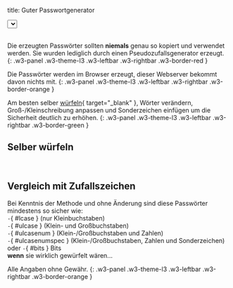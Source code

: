 title: Guter Passwortgenerator

<link rel="stylesheet" type="text/css" href="/dice/slider.css">

<div class="w3-cell-row w3-margin-bottom">
  <div class="w3-cell">
    <select class="w3-select w3-border w3-theme-l1" name="wordlist" id="wordlist-dropdown" onchange="changeWordlist()"></select>
  </div>
  <div class="w3-cell">&nbsp;</div>
  <div class="w3-cell" id="wordlist-info"></div>
</div>
<input id="words-slider" class="slider w3-theme-l4" style="display: none;" type="range" min="2" max="10" onChange="generatePassword();">
<div class="w3-margin-bottom" id="generate-button"></div>
<div class="w3-row">
  <div id="text-password"></div>
  <div class="w3-twothird">
    <div id="result-password"></div>
  </div>
  <div class="w3-third w3-container">
    <div class="w3-small" id="text-dicerolls"></div>
    <div class="w3-small" id="result-dicerolls"></div>
  </div>
</div>

Die erzeugten Passwörter sollten **niemals** genau so kopiert und verwendet werden. Sie wurden lediglich durch einen Pseudozufallsgenerator erzeugt.
{: .w3-panel .w3-theme-l3 .w3-leftbar .w3-rightbar .w3-border-red }

Die Passwörter werden im Browser erzeugt, dieser Webserver bekommt davon nichts mit.
{: .w3-panel .w3-theme-l3 .w3-leftbar .w3-rightbar .w3-border-orange }

Am besten selber [würfeln](https://de.wikipedia.org/wiki/Diceware){ target="_blank" }, Wörter verändern, Groß-/Kleinschreibung anpassen und Sonderzeichen einfügen um die Sicherheit deutlich zu erhöhen.
{: .w3-panel .w3-theme-l3 .w3-leftbar .w3-rightbar .w3-border-green }

## Selber würfeln

<div class="w3-cell-row">
  <div id="dicerolls-input" class="w3-cell" style="width:50%"></div>
  <div class="w3-cell w3-cell-middle">&nbsp;</div>
  <div id="rollsword-output" class="w3-cell w3-cell-middle" style="width:47%"></div>
</div>

## Vergleich mit Zufallszeichen

Bei Kenntnis der Methode und ohne Änderung sind diese Passwörter mindestens so sicher wie:  
`-`{ #lcase } (nur Kleinbuchstaben)  
`-`{ #ulcase } (Klein- und Großbuchstaben)  
`-`{ #ulcasenum } (Klein-/Großbuchstaben und Zahlen)  
`-`{ #ulcasenumspec } (Klein-/Großbuchstaben, Zahlen und Sonderzeichen)  
oder `-`{ #bits } Bits  
**wenn** sie wirklich gewürfelt wären...

Alle Angaben ohne Gewähr.
{: .w3-panel .w3-theme-l3 .w3-leftbar .w3-rightbar .w3-border-orange }

<script>
var lang = "de";
var sSource = "Quelle";
var sErrWordlists404 = "Fehler: Liste mit Wortlisten nicht gefunden.";
var sErrWordlists = "Fehler: konnte Liste mit Wortlisten nicht herunterladen.";
var sErrWordlist404 = "Fehler: Konnte Wortliste nicht finden.";
var sErrWordlist = "Fehler: Konnte Wortliste nicht herunterladen.";
var sGenerate = "Erzeugen";
var sPasswords = "Passwörter:";
var sDiceRolls = "Würfelwürfe:";
var sRollNotFound = "Würfelwürfe konnten nicht in der Wortliste gefunden werden.";

let defaultOption = document.createElement('option');
defaultOption.text = 'Wortliste auswählen';
defaultOption.setAttribute('disabled', 'disabled');

var dicepath = base_url+"/dice/";
</script>

<script type="text/javascript" src="/dice/dice.js"></script>